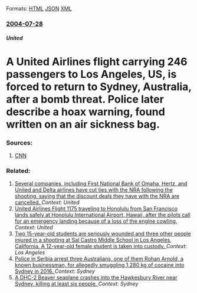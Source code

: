 
Formats: [HTML](/news/2004/07/28/a-united-airlines-flight-carrying-246-passengers-to-los-angeles-us-is-forced-to-return-to-sydney-australia-after-a-bomb-threat-police.html)  [JSON](/news/2004/07/28/a-united-airlines-flight-carrying-246-passengers-to-los-angeles-us-is-forced-to-return-to-sydney-australia-after-a-bomb-threat-police.json)  [XML](/news/2004/07/28/a-united-airlines-flight-carrying-246-passengers-to-los-angeles-us-is-forced-to-return-to-sydney-australia-after-a-bomb-threat-police.xml)  

### [2004-07-28](/news/2004/07/28/index.md)

##### United
#  A United Airlines flight carrying 246 passengers to Los Angeles, US, is forced to return to Sydney, Australia, after a bomb threat. Police later describe a hoax warning, found written on an air sickness bag. 




### Sources:

1. [CNN](http://www.cnn.com/2004/WORLD/asiapcf/07/27/australia.plane/index.html)

### Related:

1. [Several companies, including First National Bank of Omaha, Hertz, and United and Delta airlines have cut ties with the NRA following the shooting, saying that the discount deals they have with the NRA are cancelled. ](/news/2018/02/24/several-companies-including-first-national-bank-of-omaha-hertz-and-united-and-delta-airlines-have-cut-ties-with-the-nra-following-the-sho.md) _Context: United_
2. [United Airlines Flight 1175 traveling to Honolulu from San Francisco lands safely at Honolulu International Airport, Hawaii, after the pilots call for an emergency landing because of a loss of the engine cowling. ](/news/2018/02/13/united-airlines-flight-1175-traveling-to-honolulu-from-san-francisco-lands-safely-at-honolulu-international-airport-hawaii-after-the-pilot.md) _Context: United_
3. [Two 15-year-old students are seriously wounded and three other people injured in a shooting at Sal Castro Middle School in Los Angeles, California. A 12-year-old female student is taken into custody. ](/news/2018/02/1/two-15-year-old-students-are-seriously-wounded-and-three-other-people-injured-in-a-shooting-at-sal-castro-middle-school-in-los-angeles-cali.md) _Context: Los Angeles_
4. [Police in Serbia arrest three Australians, one of them Rohan Arnold, a known businessman, for allegedly smuggling 1,280 kg of cocaine into Sydney in 2016. ](/news/2018/01/18/police-in-serbia-arrest-three-australians-one-of-them-rohan-arnold-a-known-businessman-for-allegedly-smuggling-1-280-kg-of-cocaine-into-s.md) _Context: Sydney_
5. [A DHC-2 Beaver seaplane crashes into the Hawkesbury River near Sydney, killing at least six people. ](/news/2017/12/31/a-dhc-2-beaver-seaplane-crashes-into-the-hawkesbury-river-near-sydney-killing-at-least-six-people.md) _Context: Sydney_

